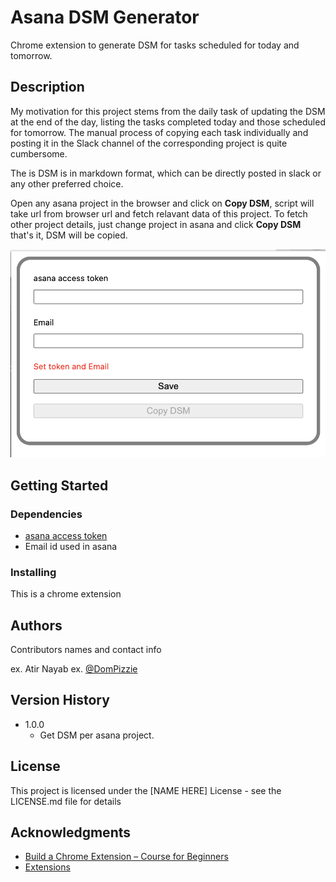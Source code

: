 # Asana DSM Generator

Chrome extension to generate DSM for tasks scheduled for today and tomorrow.

## Description

My motivation for this project stems from the daily task of updating the DSM at the end of the day, listing the tasks completed today and those scheduled for tomorrow. The manual process of copying each task individually and posting it in the Slack channel of the corresponding project is quite cumbersome.

The is DSM is in markdown format, which can be directly posted in slack or any other preferred choice.

Open any asana project in the browser and click on **Copy DSM**, script will take url from browser url and fetch relavant data of this project. To fetch other project details, just change project in asana and click **Copy DSM** that's it, DSM will be copied.

![screenshot](./images/screenshot.png)

## Getting Started

### Dependencies

- [asana access token](https://developers.asana.com/docs/personal-access-token)
- Email id used in asana

### Installing

This is a chrome extension

## Authors

Contributors names and contact info

ex. Atir Nayab
ex. [@DomPizzie](https://twitter.com/dompizzie)

## Version History

- 1.0.0
  - Get DSM per asana project.

## License

This project is licensed under the [NAME HERE] License - see the LICENSE.md file for details

## Acknowledgments

- [Build a Chrome Extension – Course for Beginners](https://www.youtube.com/watch?v=0n809nd4Zu4&t=436s&ab_channel=freeCodeCamp.org)
- [Extensions](https://developer.chrome.com/docs/extensions/)
